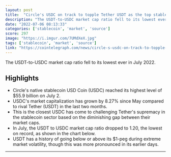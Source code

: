 ```yaml
---
layout: post
title:  "Circle's USDC on track to topple Tether USDT as the top stablecoin in 2022"
description: "The USDT-to-USDC market cap ratio fell to its lowest ever in July 2022."
date: "2022-07-06 08:13:33"
categories: ['stablecoin', 'market', 'source']
score: 297
image: "https://i.imgur.com/7UMdXeX.jpg"
tags: ['stablecoin', 'market', 'source']
link: "https://cointelegraph.com/news/circle-s-usdc-on-track-to-topple-tether-usdt-as-the-top-stablecoin-in-2022"
---
```


The USDT-to-USDC market cap ratio fell to its lowest ever in July 2022.

## Highlights

- Circle's native stablecoin USD Coin (USDC) reached its highest level of $55.9 billion on July 2.
- USDC's market capitalization has grown by 8.27% since May compared to rival Tether (USDT) in the last two months.
- This is the closest USDC has come to challenging Tether's supremacy in the stablecoin sector based on the diminishing gap between their market caps.
- In July, the USDT to USDC market cap ratio dropped to 1.20, the lowest on record, as shown in the chart below.
- USDT has a history of going below or above its $1-peg during extreme market volatility, though this was more pronounced in its earlier days.

---
